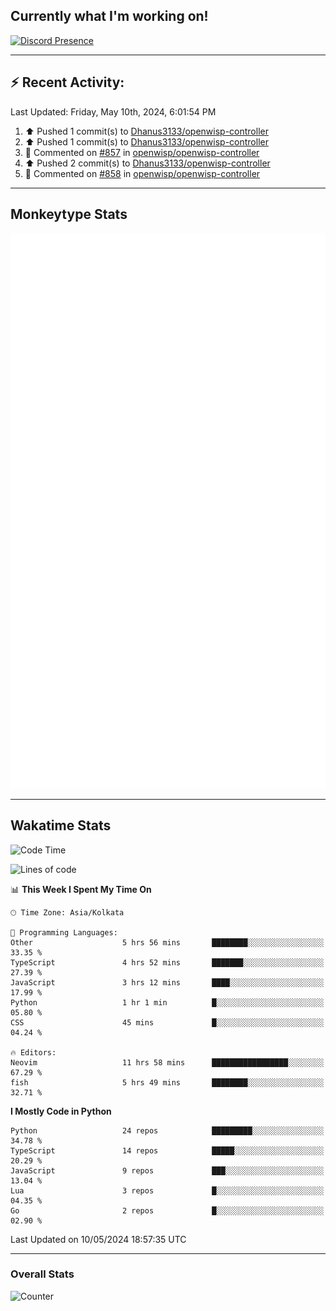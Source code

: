 ## Currently what I'm working on!
[![Discord Presence](https://lanyard.cnrad.dev/api/534981034400284712)](https://discord.com/users/534981034400284712)

---

## :zap: Recent Activity:
<!--RECENT_ACTIVITY:last_update-->
Last Updated: Friday, May 10th, 2024, 6:01:54 PM
<!--RECENT_ACTIVITY:last_update_end-->
<!--RECENT_ACTIVITY:start-->
1. ⬆️ Pushed 1 commit(s) to [Dhanus3133/openwisp-controller](https://github.com/Dhanus3133/openwisp-controller)<br>
2. ⬆️ Pushed 1 commit(s) to [Dhanus3133/openwisp-controller](https://github.com/Dhanus3133/openwisp-controller)<br>
3. 💬 Commented on [#857](https://github.com/openwisp/openwisp-controller/pull/857#issuecomment-2100916482) in [openwisp/openwisp-controller](https://github.com/openwisp/openwisp-controller)<br>
4. ⬆️ Pushed 2 commit(s) to [Dhanus3133/openwisp-controller](https://github.com/Dhanus3133/openwisp-controller)<br>
5. 💬 Commented on [#858](https://github.com/openwisp/openwisp-controller/pull/858#discussion_r1593791549) in [openwisp/openwisp-controller](https://github.com/openwisp/openwisp-controller)<br>
<!--RECENT_ACTIVITY:end-->

---

## Monkeytype Stats
<a href="https://monkeytype.com/profile/dhanus">
  <img src="https://raw.githubusercontent.com/Dhanus3133/Dhanus3133/monkeytype/monkeytype-lbpb.svg" alt="Monkeytype Profile" />
</a>

---

## Wakatime Stats
<!--START_SECTION:waka-->
![Code Time](http://img.shields.io/badge/Code%20Time-1%2C811%20hrs%208%20mins-blue)

![Lines of code](https://img.shields.io/badge/From%20Hello%20World%20I%27ve%20Written-5.1%20million%20lines%20of%20code-blue)

📊 **This Week I Spent My Time On** 

```text
🕑︎ Time Zone: Asia/Kolkata

💬 Programming Languages: 
Other                    5 hrs 56 mins       ████████░░░░░░░░░░░░░░░░░   33.35 % 
TypeScript               4 hrs 52 mins       ███████░░░░░░░░░░░░░░░░░░   27.39 % 
JavaScript               3 hrs 12 mins       ████░░░░░░░░░░░░░░░░░░░░░   17.99 % 
Python                   1 hr 1 min          █░░░░░░░░░░░░░░░░░░░░░░░░   05.80 % 
CSS                      45 mins             █░░░░░░░░░░░░░░░░░░░░░░░░   04.24 % 

🔥 Editors: 
Neovim                   11 hrs 58 mins      █████████████████░░░░░░░░   67.29 % 
fish                     5 hrs 49 mins       ████████░░░░░░░░░░░░░░░░░   32.71 % 
```

**I Mostly Code in Python** 

```text
Python                   24 repos            █████████░░░░░░░░░░░░░░░░   34.78 % 
TypeScript               14 repos            █████░░░░░░░░░░░░░░░░░░░░   20.29 % 
JavaScript               9 repos             ███░░░░░░░░░░░░░░░░░░░░░░   13.04 % 
Lua                      3 repos             █░░░░░░░░░░░░░░░░░░░░░░░░   04.35 % 
Go                       2 repos             █░░░░░░░░░░░░░░░░░░░░░░░░   02.90 % 
```




 Last Updated on 10/05/2024 18:57:35 UTC
<!--END_SECTION:waka-->
---

### Overall Stats

<img src="https://moe-counter.glitch.me/get/@Dhanus3133?theme=asoul" alt="Counter" />
